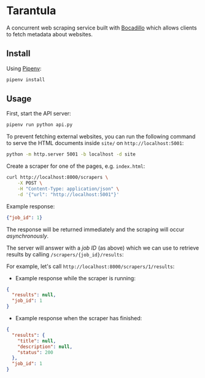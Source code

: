 # Tarantula

A concurrent web scraping service built with [Bocadillo] which allows clients to fetch metadata about websites.

[Bocadillo]: https://github.com/bocadilloproject/bocadillo

## Install

Using [Pipenv]:

```bash
pipenv install
```

## Usage

First, start the API server:

```bash
pipenv run python api.py
```

To prevent fetching external websites, you can run the following command to serve the HTML documents inside `site/` on `http://localhost:5001`:

```bash
python -m http.server 5001 -b localhost -d site
```

Create a scraper for one of the pages, e.g. `index.html`:

```bash
curl http://localhost:8000/scrapers \
    -X POST \
    -H "Content-Type: application/json" \
    -d '{"url": "http://localhost:5001"}'
```

Example response:

```json
{"job_id": 1}
```

The response will be returned immediately and the scraping will occur *asynchronously*.

The server will answer with a *job ID* (as above) which we can use to retrieve results by calling `/scrapers/{job_id}/results`:

For example, let's call `http://localhost:8000/scrapers/1/results`:

- Example response while the scraper is running:

```json
{
  "results": null,
  "job_id": 1
}
```

- Example response when the scraper has finished:

```json
{
  "results": {
    "title": null,
    "description": null,
    "status": 200
  },
  "job_id": 1
}
```


[Pipenv]: https://pipenv.readthedocs.io
